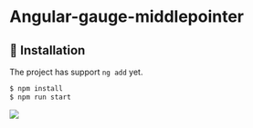 # Angular-gauge-middlepointer

## 🔧 Installation

The project has support `ng add` yet.

```bash
$ npm install
$ npm run start
```
<image src="https://github.com/Smarttabdev/Angular-gauge-middlepointer/blob/main/gauge-pointer.png">
